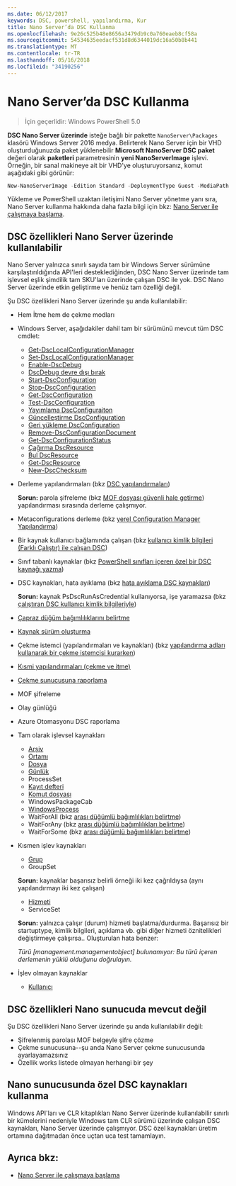 ```yaml
---
ms.date: 06/12/2017
keywords: DSC, powershell, yapılandırma, Kur
title: Nano Server’da DSC Kullanma
ms.openlocfilehash: 9e26c525b48e8656a3479db9c0a760eaeb8cf58a
ms.sourcegitcommit: 54534635eedacf531d8d6344019dc16a50b8b441
ms.translationtype: MT
ms.contentlocale: tr-TR
ms.lasthandoff: 05/16/2018
ms.locfileid: "34190256"
---
```

# <a name="using-dsc-on-nano-server"></a>Nano Server’da DSC Kullanma

> İçin geçerlidir: Windows PowerShell 5.0

**DSC Nano Server üzerinde** isteğe bağlı bir pakette `NanoServer\Packages` klasörü Windows Server 2016 medya. Belirterek Nano Server için bir VHD oluşturduğunuzda paket yüklenebilir **Microsoft NanoServer DSC paket** değeri olarak **paketleri** parametresinin **yeni NanoServerImage**  işlevi. Örneğin, bir sanal makineye ait bir VHD'ye oluşturuyorsanız, komut aşağıdaki gibi görünür:

```powershell
New-NanoServerImage -Edition Standard -DeploymentType Guest -MediaPath f:\ -BasePath .\Base -TargetPath .\Nano1\Nano.vhd -ComputerName Nano1 -Packages Microsoft-NanoServer-DSC-Package
```

Yükleme ve PowerShell uzaktan iletişimi Nano Server yönetme yanı sıra, Nano Server kullanma hakkında daha fazla bilgi için bkz: [Nano Server ile çalışmaya başlama](https://technet.microsoft.com/library/mt126167.aspx).


## <a name="dsc-features-available-on-nano-server"></a>DSC özellikleri Nano Server üzerinde kullanılabilir

 Nano Server yalnızca sınırlı sayıda tam bir Windows Server sürümüne karşılaştırıldığında API'leri desteklediğinden, DSC Nano Server üzerinde tam işlevsel eşlik şimdilik tam SKU'ları üzerinde çalışan DSC ile yok. DSC Nano Server üzerinde etkin geliştirme ve henüz tam özelliği değil.

 Şu DSC özellikleri Nano Server üzerinde şu anda kullanılabilir:


* Hem İtme hem de çekme modları

* Windows Server, aşağıdakiler dahil tam bir sürümünü mevcut tüm DSC cmdlet:
  * [Get-DscLocalConfigurationManager](https://technet.microsoft.com/library/dn407378.aspx)
  * [Set-DscLocalConfigurationManager](https://technet.microsoft.com/library/dn521621.aspx)
  * [Enable-DscDebug](https://technet.microsoft.com/en-us/library/mt517870.aspx)
  * [DscDebug devre dışı bırak](https://technet.microsoft.com/en-us/library/mt517872.aspx)
  * [Start-DscConfiguration](https://technet.microsoft.com/en-us/library/dn521623.aspx)
  * [Stop-DscConfiguration](https://technet.microsoft.com/en-us/library/mt143542.aspx)
  * [Get-DscConfiguration](https://technet.microsoft.com/en-us/library/dn407379.aspx)
  * [Test-DscConfiguration](https://technet.microsoft.com/en-us/library/dn407382.aspx)
  * [Yayımlama DscConfiguraiton](https://technet.microsoft.com/en-us/library/mt517875.aspx)
  * [Güncelleştirme DscConfiguration](https://technet.microsoft.com/en-us/library/mt143541.aspx)
  * [Geri yükleme DscConfiguration](https://technet.microsoft.com/en-us/library/dn407383.aspx)
  * [Remove-DscConfigurationDocument](https://technet.microsoft.com/en-us/library/mt143544.aspx)
  * [Get-DscConfigurationStatus](https://technet.microsoft.com/en-us/library/mt517868.aspx)
  * [Çağırma DscResource](https://technet.microsoft.com/en-us/library/mt517869.aspx)
  * [Bul DscResource](https://technet.microsoft.com/en-us/library/mt517874.aspx)
  * [Get-DscResource](https://technet.microsoft.com/en-us/library/dn521625.aspx)
  * [New-DscChecksum](https://technet.microsoft.com/en-us/library/dn521622.aspx)

* Derleme yapılandırmaları (bkz [DSC yapılandırmaları](configurations.md))

  **Sorun:** parola şifreleme (bkz [MOF dosyası güvenli hale getirme](securemof.md)) yapılandırması sırasında derleme çalışmıyor.

* Metaconfigurations derleme (bkz [yerel Configuration Manager Yapılandırma](metaConfig.md))

* Bir kaynak kullanıcı bağlamında çalışan (bkz [kullanıcı kimlik bilgileri (Farklı Çalıştır) ile çalışan DSC](runAsUser.md))

* Sınıf tabanlı kaynaklar (bkz [PowerShell sınıfları içeren özel bir DSC kaynağı yazma](authoringResourceClass.md))

* DSC kaynakları, hata ayıklama (bkz [hata ayıklama DSC kaynakları](debugresource.md))

  **Sorun:** kaynak PsDscRunAsCredential kullanıyorsa, işe yaramazsa (bkz [çalıştıran DSC kullanıcı kimlik bilgileriyle](runAsUser.md))

* [Çapraz düğüm bağımlılıklarını belirtme](crossNodeDependencies.md)

* [Kaynak sürüm oluşturma](sxsResource.md)

* Çekme istemci (yapılandırmaları ve kaynakları) (bkz [yapılandırma adları kullanarak bir çekme istemcisi kurarken](pullClientConfigNames.md))

* [Kısmi yapılandırmaları (çekme ve itme)](partialConfigs.md)

* [Çekme sunucusuna raporlama](reportServer.md)

* MOF şifreleme

* Olay günlüğü

* Azure Otomasyonu DSC raporlama

* Tam olarak işlevsel kaynakları
  * [Arşiv](archiveResource.md)
  * [Ortamı](environmentResource.md)
  * [Dosya](fileResource.md)
  * [Günlük](logResource.md)
  * ProcessSet
  * [Kayıt defteri](registryResource.md)
  * [Komut dosyası](scriptResource.md)
  * WindowsPackageCab
  * [WindowsProcess](windowsProcessResource.md)
  * WaitForAll (bkz [arası düğümlü bağımlılıkları belirtme](crossNodeDependencies.md))
  * WaitForAny (bkz [arası düğümlü bağımlılıkları belirtme](crossNodeDependencies.md))
  * WaitForSome (bkz [arası düğümlü bağımlılıkları belirtme](crossNodeDependencies.md))

* Kısmen işlev kaynakları
  * [Grup](groupResource.md)
  * GroupSet

  **Sorun:** kaynaklar başarısız belirli örneği iki kez çağrıldıysa (aynı yapılandırmayı iki kez çalışan)

  * [Hizmeti](serviceResource.md)
  * ServiceSet

  **Sorun:** yalnızca çalışır (durum) hizmeti başlatma/durdurma. Başarısız bir startuptype, kimlik bilgileri, açıklama vb. gibi diğer hizmeti öznitelikleri değiştirmeye çalışırsa.. Oluşturulan hata benzer:

  *Türü [management.managementobject] bulunamıyor: Bu türü içeren derlemenin yüklü olduğunu doğrulayın.*

* İşlev olmayan kaynaklar
  * [Kullanıcı](userResource.md)


## <a name="dsc-features-not-available-on-nano-server"></a>DSC özellikleri Nano sunucuda mevcut değil

Şu DSC özellikleri Nano Server üzerinde şu anda kullanılabilir değil:

* Şifrelenmiş parolası MOF belgeyle şifre çözme
* Çekme sunucusuna--şu anda Nano Server çekme sunucusunda ayarlayamazsınız
* Özellik works listede olmayan herhangi bir şey

## <a name="using-custom-dsc-resources-on-nano-server"></a>Nano sunucusunda özel DSC kaynakları kullanma

Windows API'ları ve CLR kitaplıkları Nano Server üzerinde kullanılabilir sınırlı bir kümelerini nedeniyle Windows tam CLR sürümü üzerinde çalışan DSC kaynakları, Nano Server üzerinde çalışmıyor.
DSC özel kaynakları üretim ortamına dağıtmadan önce uçtan uca test tamamlayın.

## <a name="see-also"></a>Ayrıca bkz:
- [Nano Server ile çalışmaya başlama](https://technet.microsoft.com/library/mt126167.aspx)
